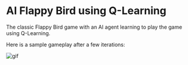 # AI Flappy Bird using Q-Learning

The classic Flappy Bird game with an AI agent learning to play the game using Q-Learning.

Here is a sample gameplay after a few iterations:

![gif](https://github.com/tolgaizdas/AI-Flappy-Bird/assets/48412999/87a8b377-020d-4f72-b474-25d2ab9d7bb2)
